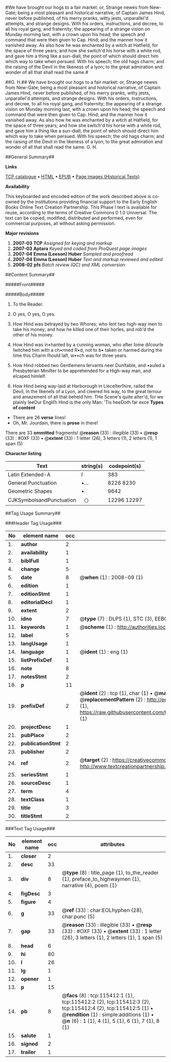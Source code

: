 #We have brought our hogs to a fair market: or, Strange newes from New-Gate; being a most pleasant and historical narrative, of Captain James Hind, never before published, of his merry pranks, witty jests, unparallel'd attempts, and strange designs. With his orders, instructions, and decree, to all his royal gang, and fraternity; the appearing of a strange vision on Munday morning last, with a crown upon his head; the speech and command that were then given to Cap. Hind; and the manner how it vanished away. As also how he was enchanted by a witch at Hatfield, for the space of three years; and how she switch'd his horse with a white rod, and gave him a thing like a sun-diall, the point of which should direct him which way to take when persued. With his speech; the old hags charm; and the raising of the Devil in the likeness of a lyon; to the great admiration and wonder of all that shall read the same.#

##G. H.##
We have brought our hogs to a fair market: or, Strange newes from New-Gate; being a most pleasant and historical narrative, of Captain James Hind, never before published, of his merry pranks, witty jests, unparallel'd attempts, and strange designs. With his orders, instructions, and decree, to all his royal gang, and fraternity; the appearing of a strange vision on Munday morning last, with a crown upon his head; the speech and command that were then given to Cap. Hind; and the manner how it vanished away. As also how he was enchanted by a witch at Hatfield, for the space of three years; and how she switch'd his horse with a white rod, and gave him a thing like a sun-diall, the point of which should direct him which way to take when persued. With his speech; the old hags charm; and the raising of the Devil in the likeness of a lyon; to the great admiration and wonder of all that shall read the same.
G. H.

##General Summary##

**Links**

[TCP catalogue](http://www.ota.ox.ac.uk/tcp/)  • 
[HTML](http://tei.it.ox.ac.uk/tcp/Texts-HTML/free/A96/A96125.html)  • 
[EPUB](http://tei.it.ox.ac.uk/tcp/Texts-EPUB/free/A96/A96125.epub) • 
[Page images (Historical Texts)](https://data.historicaltexts.jisc.ac.uk/view?pubId=eebo-99863223e&pageId=eebo-99863223e-115412-1)

**Availability**

This keyboarded and encoded edition of the
	       work described above is co-owned by the institutions
	       providing financial support to the Early English Books
	       Online Text Creation Partnership. This Phase I text is
	       available for reuse, according to the terms of Creative
	       Commons 0 1.0 Universal. The text can be copied,
	       modified, distributed and performed, even for
	       commercial purposes, all without asking permission.

**Major revisions**

1. __2007-03__ __TCP__ *Assigned for keying and markup*
1. __2007-03__ __Aptara__ *Keyed and coded from ProQuest page images*
1. __2007-04__ __Emma (Leeson) Huber__ *Sampled and proofread*
1. __2007-04__ __Emma (Leeson) Huber__ *Text and markup reviewed and edited*
1. __2008-02__ __pfs__ *Batch review (QC) and XML conversion*

##Content Summary##

#####Front#####

#####Body#####

1. To the Reader.

1. O yes, O yes, O yes.

1. How Hind was betrayed by two Whores; who ſent two high-way men to take his money;
and how he killed one of their horſes, and rob'd the other of his money.

1. How Hind was in•hanted by a cunning woman, who after ſome diſcourſe ſwitched him
with a ch•rmed R•d, not to b• taken or harmed during the time this Charm
ſhould laſt, w••ch was for three years.

1. How Hind robbed two Gentlemens ſervants neer Dunſtable, and •auſed a
Presbyterian Miniſter to be apprehended for a High-way man, and eſcaped
himſelf.

1. How Hind being way-laid at Harborough in Lieceſterſhire, raiſed the
Devil, in the likeneſs of a Lyon, and cleered his way, to the great terrour
and amazement of all that beheld him.
THe Scene's quite alter'd, for we plainly ſeeOur Engliſh Hind is the only Man: 'Tis heeDoth far exce
**Types of content**

  * There are 26 **verse** lines!
  * Oh, Mr. Jourdain, there is **prose** in there!

There are 33 **ommitted** fragments! 
 @__reason__ (33) : illegible (33)  •  @__resp__ (33) : #OXF (33)  •  @__extent__ (33) : 1 letter (26), 3 letters (1), 2 letters (1), 1 span (5)

**Character listing**


|Text|string(s)|codepoint(s)|
|---|---|---|
|Latin Extended-A|ſ|383|
|General Punctuation|•…|8226 8230|
|Geometric Shapes|▪|9642|
|CJKSymbolsandPunctuation|〈〉|12296 12297|

##Tag Usage Summary##

###Header Tag Usage###

|No|element name|occ|attributes|
|---|---|---|---|
|1.|__author__|2||
|2.|__availability__|1||
|3.|__biblFull__|1||
|4.|__change__|5||
|5.|__date__|8| @__when__ (1) : 2008-09 (1)|
|6.|__edition__|1||
|7.|__editionStmt__|1||
|8.|__editorialDecl__|1||
|9.|__extent__|2||
|10.|__idno__|7| @__type__ (7) : DLPS (1), STC (3), EEBO-CITATION (1), PROQUEST (1), VID (1)|
|11.|__keywords__|1| @__scheme__ (1) : http://authorities.loc.gov/ (1)|
|12.|__label__|5||
|13.|__langUsage__|1||
|14.|__language__|1| @__ident__ (1) : eng (1)|
|15.|__listPrefixDef__|1||
|16.|__note__|8||
|17.|__notesStmt__|2||
|18.|__p__|11||
|19.|__prefixDef__|2| @__ident__ (2) : tcp (1), char (1)  •  @__matchPattern__ (2) : ([0-9\-]+):([0-9IVX]+) (1), (.+) (1)  •  @__replacementPattern__ (2) : http://eebo.chadwyck.com/downloadtiff?vid=$1&page=$2 (1), https://raw.githubusercontent.com/textcreationpartnership/Texts/master/tcpchars.xml#$1 (1)|
|20.|__projectDesc__|1||
|21.|__pubPlace__|2||
|22.|__publicationStmt__|2||
|23.|__publisher__|2||
|24.|__ref__|2| @__target__ (2) : https://creativecommons.org/publicdomain/zero/1.0/ (1), http://www.textcreationpartnership.org/docs/. (1)|
|25.|__seriesStmt__|1||
|26.|__sourceDesc__|1||
|27.|__term__|4||
|28.|__textClass__|1||
|29.|__title__|3||
|30.|__titleStmt__|2||


###Text Tag Usage###

|No|element name|occ|attributes|
|---|---|---|---|
|1.|__closer__|2||
|2.|__desc__|33||
|3.|__div__|8| @__type__ (8) : title_page (1), to_the_reader (1), preface_to_highwaymen (1), narrative (4), poem (1)|
|4.|__figDesc__|3||
|5.|__figure__|4||
|6.|__g__|33| @__ref__ (33) : char:EOLhyphen (28), char:punc (5)|
|7.|__gap__|33| @__reason__ (33) : illegible (33)  •  @__resp__ (33) : #OXF (33)  •  @__extent__ (33) : 1 letter (26), 3 letters (1), 2 letters (1), 1 span (5)|
|8.|__head__|6||
|9.|__hi__|80||
|10.|__l__|26||
|11.|__lg__|1||
|12.|__opener__|1||
|13.|__p__|15||
|14.|__pb__|8| @__facs__ (8) : tcp:115412:1 (1), tcp:115412:2 (2), tcp:115412:3 (2), tcp:115412:4 (2), tcp:115412:5 (1)  •  @__rendition__ (1) : simple:additions (1)  •  @__n__ (6) : 1 (1), 4 (1), 5 (1), 6 (1), 7 (1), 8 (1)|
|15.|__salute__|1||
|16.|__signed__|2||
|17.|__trailer__|1||
